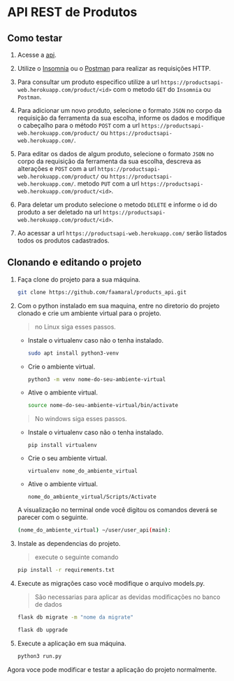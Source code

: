 # API REST de Produtos

## Como testar

1. Acesse a [api](https://productsapi-web.herokuapp.com/).

2. Utilize o [Insomnia](https://insomnia.rest/download) ou o [Postman](https://www.postman.com/downloads/) para realizar as requisições HTTP.

3. Para consultar um produto especifico utilize a url `https://productsapi-web.herokuapp.com/product/<id>` com o metodo `GET` do `Insomnia` ou `Postman`.

4. Para adicionar um novo produto, selecione o formato `JSON` no corpo da requisição da ferramenta da sua escolha, informe os dados e modifique o cabeçalho para o método `POST` com a url `https://productsapi-web.herokuapp.com/product/` ou `https://productsapi-web.herokuapp.com/`.

5. Para editar os dados de algum produto, selecione o formato `JSON` no corpo da requisição da ferramenta da sua escolha, descreva as alterações e  `POST` com a url `https://productsapi-web.herokuapp.com/product/` ou `https://productsapi-web.herokuapp.com/`.
 metodo `PUT` com a url `https://productsapi-web.herokuapp.com/product/<id>`.

6. Para deletar um produto selecione o metodo `DELETE` e informe o id do produto a ser deletado na url `https://productsapi-web.herokuapp.com/product/<id>`.

7. Ao acessar a url `https://productsapi-web.herokuapp.com/` serão listados todos os produtos cadastrados.

## Clonando e editando o projeto

1. Faça clone do projeto para a sua máquina.
    ```zsh
    git clone https://github.com/faamaral/products_api.git
    ```

2. Com o python instalado em sua maquina, entre no diretorio do projeto clonado e crie um ambiente virtual para o projeto.
    > no Linux siga esses passos.
    - Instale o virtualenv caso não o tenha instalado.

        ```zsh
        sudo apt install python3-venv
        ```
    - Crie o ambiente virtual.

        ```zsh
        python3 -m venv nome-do-seu-ambiente-virtual
        ```

    - Ative o ambiente virtual.

        ```zsh
        source nome-do-seu-ambiente-virtual/bin/activate
        ```
    > No windows siga esses passos.
    - Instale o virtualenv caso não o tenha instalado.

        ```
        pip install virtualenv
        ```
    - Crie o seu ambiente virtual.
        ```
        virtualenv nome_do_ambiente_virtual
        ```
    - Ative o ambiente virtual.

        ```
        nome_do_ambiente_virtual/Scripts/Activate
        ```
    A visualização no terminal onde você digitou os comandos deverá se parecer com o seguinte.

    ```zsh
    (nome_do_ambiente_virtual) ~/user/user_api(main):
    ``` 

3. Instale as dependencias do projeto.
    > execute o seguinte comando
    ```zsh
    pip install -r requirements.txt
    ```

4. Execute as migrações caso você modifique o arquivo models.py.
    > São necessarias para aplicar as devidas modificações no banco de dados
    ```zsh
    flask db migrate -m "nome da migrate"
   
    flask db upgrade
    ```

6. Execute a aplicação em sua máquina.

    ```zsh
    python3 run.py
    ```

Agora voce pode modificar e testar a aplicação do projeto normalmente.